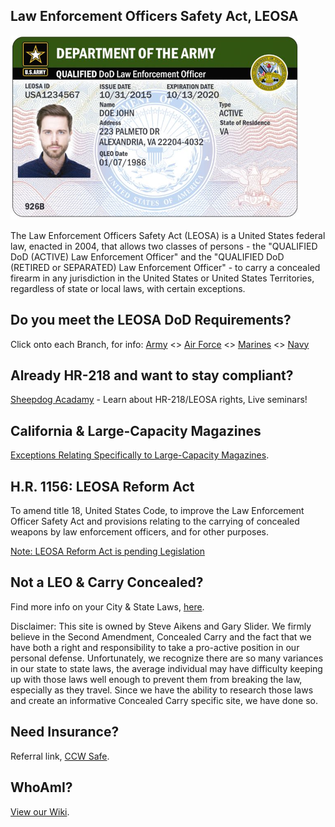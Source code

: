 ## Law Enforcement Officers Safety Act, LEOSA
<link rel="shortcut icon" type="image/x-icon" href="favicon.ico" />

<img src="army.png">
<!-- <img src="army.png"> -->

The Law Enforcement Officers Safety Act (LEOSA) is a United States federal law, enacted in 2004, that allows two classes of persons - the "QUALIFIED DoD (ACTIVE) Law Enforcement Officer" and the "QUALIFIED DoD (RETIRED or SEPARATED) Law Enforcement Officer" - to carry a concealed firearm in any jurisdiction in the United States or United States Territories, regardless of state or local laws, with certain exceptions.

## Do you meet the LEOSA DoD Requirements?
Click onto each Branch, for info: <a href="https://leosaarmy.com/" target="_blank">Army</a> <> <a href="https://leosaairforce.com/" target="_blank">Air Force</a> <> <a href="https://usmcleosa.com/" target="_blank">Marines</a> <> <a href="https://leosanavy.com/" target="_blank">Navy</a>

## Already HR-218 and want to stay compliant?

<a href="https://www.sheepdogacademy.com/" target="_blank">Sheepdog Acadamy</a> - Learn about HR-218/LEOSA rights, Live seminars!

## California & Large-Capacity Magazines

<a href="https://github.com/masoncloud/Mason.MP/blob/master/PEN_32400.pdf" target="_blank">Exceptions Relating Specifically to Large-Capacity Magazines</a>.

## H.R. 1156: LEOSA Reform Act

To amend title 18, United States Code, to improve the Law Enforcement Officer Safety Act and provisions relating to the carrying of concealed weapons by law enforcement officers, and for other purposes. <br>

<a href="https://www.govtrack.us/congress/bills/116/hr1156" target="_blank">Note: LEOSA Reform Act is pending Legislation</a>

## Not a LEO & Carry Concealed?

Find more info on your City & State Laws, <a href="http://www.handgunlaw.us/" target="_blank">here</a>.

Disclaimer: This site is owned by Steve Aikens and Gary Slider. We firmly believe in the Second Amendment, Concealed Carry and the fact that we have both a right and responsibility to take a pro-active position in our personal defense. Unfortunately, we recognize there are so many variances in our state to state laws, the average individual may have difficulty keeping up with those laws well enough to prevent them from breaking the law, especially as they travel. Since we have the ability to research those laws and create an informative Concealed Carry specific site, we have done so.

## Need Insurance?
Referral link, <a href="https://ccwsafe.com/ref/C47612099" target="_blank">CCW Safe</a>.

## WhoAmI?
<a href="https://github.com/masoncloud/Mason.MP/wiki/" target="_blank">View our Wiki</a>.

<!-- <img src="example_image_here.jpg"> -->
